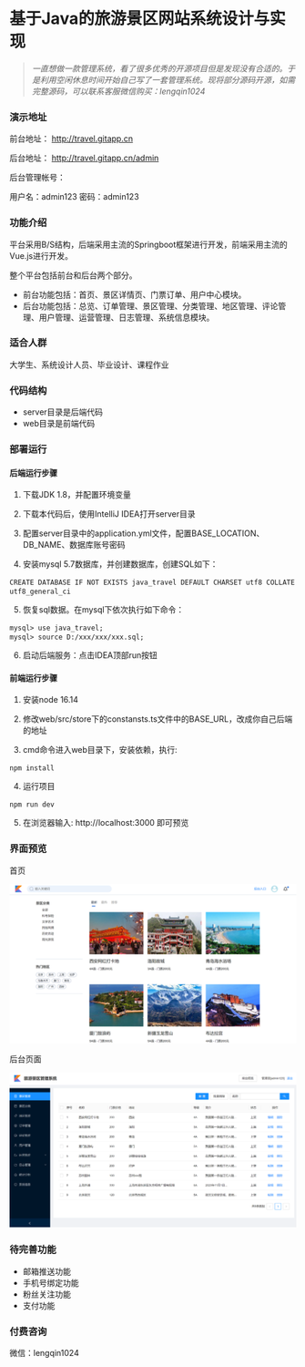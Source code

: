 # 基于Java的旅游景区网站系统设计与实现

> *一直想做一款管理系统，看了很多优秀的开源项目但是发现没有合适的。于是利用空闲休息时间开始自己写了一套管理系统。现将部分源码开源，如需完整源码，可以联系客服微信购买：lengqin1024*


### 演示地址

前台地址：  http://travel.gitapp.cn

后台地址： http://travel.gitapp.cn/admin

后台管理帐号：

用户名：admin123
密码：admin123

### 功能介绍

平台采用B/S结构，后端采用主流的Springboot框架进行开发，前端采用主流的Vue.js进行开发。

整个平台包括前台和后台两个部分。

- 前台功能包括：首页、景区详情页、门票订单、用户中心模块。
- 后台功能包括：总览、订单管理、景区管理、分类管理、地区管理、评论管理、用户管理、运营管理、日志管理、系统信息模块。

### 适合人群

大学生、系统设计人员、毕业设计、课程作业


### 代码结构

- server目录是后端代码
- web目录是前端代码

### 部署运行

#### 后端运行步骤

1. 下载JDK 1.8，并配置环境变量

2. 下载本代码后，使用IntelliJ IDEA打开server目录

3. 配置server目录中的application.yml文件，配置BASE_LOCATION、DB_NAME、数据库账号密码

4. 安装mysql 5.7数据库，并创建数据库，创建SQL如下：
```
CREATE DATABASE IF NOT EXISTS java_travel DEFAULT CHARSET utf8 COLLATE utf8_general_ci
```
5. 恢复sql数据。在mysql下依次执行如下命令：

```
mysql> use java_travel;
mysql> source D:/xxx/xxx/xxx.sql;
```

6. 启动后端服务：点击IDEA顶部run按钮


#### 前端运行步骤

1. 安装node 16.14

2. 修改web/src/store下的constansts.ts文件中的BASE_URL，改成你自己后端的地址

3. cmd命令进入web目录下，安装依赖，执行:
```
npm install 
```
4. 运行项目
```
npm run dev
```
5. 在浏览器输入: http://localhost:3000 即可预览


### 界面预览

首页

![](https://raw.githubusercontent.com/geeeeeeeek/java_travel/master/server/upload/image/a.png)


后台页面

![](https://raw.githubusercontent.com/geeeeeeeek/java_travel/master/server/upload/image/b.png)



### 待完善功能

- 邮箱推送功能
- 手机号绑定功能
- 粉丝关注功能
- 支付功能

### 付费咨询

微信：lengqin1024


